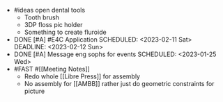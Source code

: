 - #ideas open dental tools
	- Tooth brush
	- 3DP floss pic holder
	- Something to create fluroide
- DONE [#A] #E4C Application
  SCHEDULED: <2023-02-11 Sat>
  DEADLINE: <2023-02-12 Sun>
- DONE [#A] Message eng sophs for events
  SCHEDULED: <2023-01-25 Wed>
- #FAST #[[Meeting Notes]]
	- Redo whole [[Libre Press]] for assembly
	- No assembly for [[AMBB]] rather just do geometric constraints for picture